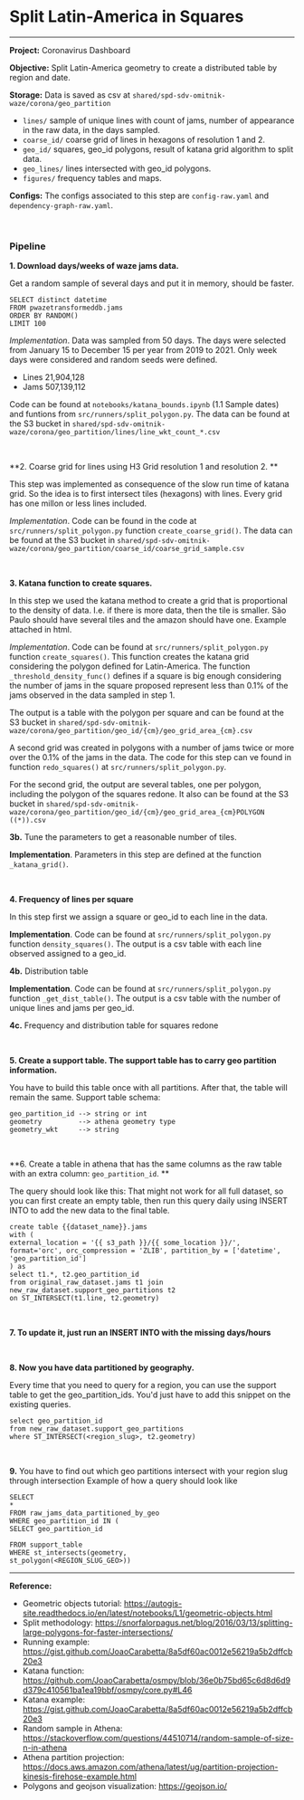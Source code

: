 
# Split Latin-America in Squares


---

**Project:** Coronavirus Dashboard

**Objective:** Split Latin-America geometry to create a distributed table by region and date.


**Storage:** Data is saved as csv  at `shared/spd-sdv-omitnik-waze/corona/geo_partition`

- `lines/` sample of unique lines with count of jams, number of appearance in the raw data, in the days sampled. 
- `coarse_id/` coarse grid of lines in hexagons of resolution 1 and 2. 
- `geo_id/` squares, geo_id polygons, result of katana grid algorithm to split data.
- `geo_lines/` lines intersected with geo_id polygons.
- `figures/` frequency tables and maps. 


**Configs:** The configs associated to this step are `config-raw.yaml` and `dependency-graph-raw.yaml`.


<br> 


### Pipeline


**1. Download days/weeks of waze jams data.**

Get a random sample of several days and put it in memory, should be faster.

```
SELECT distinct datetime
FROM pwazetransformeddb.jams
ORDER BY RANDOM()
LIMIT 100
```

*Implementation*. Data was sampled from 50 days. The days were selected from January 15 to December 15 per year from 2019 to 2021. Only week days were considered and random seeds were defined. 

- Lines 21,904,128
- Jams 507,139,112

Code can be found at `notebooks/katana_bounds.ipynb` (1.1  Sample dates) and funtions from `src/runners/split_polygon.py`. The data can be found at the S3 bucket in `shared/spd-sdv-omitnik-waze/corona/geo_partition/lines/line_wkt_count_*.csv`



<br> 



**2. Coarse grid for lines using H3 Grid resolution 1 and resolution 2. **

This step was implemented as consequence of the slow run time of katana grid. So the idea is to first intersect tiles (hexagons) with lines. Every grid has one millon or less lines included. 

*Implementation*. Code can be found in the code at `src/runners/split_polygon.py` function `create_coarse_grid()`. The data can be found at the S3 bucket in `shared/spd-sdv-omitnik-waze/corona/geo_partition/coarse_id/coarse_grid_sample.csv`


<br> 

**3. Katana function to create squares.**

In this step we used the katana method to create a grid that is proportional to the density of data. I.e. if there is more data, then the tile is smaller. São Paulo should have several tiles and the amazon should have one. Example attached in html.

*Implementation*. Code can be found at `src/runners/split_polygon.py` function `create_squares()`. This function creates the katana grid considering the polygon defined for Latin-America. The function `_threshold_density_func()` defines if a square is big enough considering the number of jams in the square proposed represent less than 0.1% of the jams observed in the data sampled in step 1. 

The output is a table with the polygon per square and can be found at the S3 bucket in `shared/spd-sdv-omitnik-waze/corona/geo_partition/geo_id/{cm}/geo_grid_area_{cm}.csv`

A second grid was created in polygons with a number of jams twice or more over the  0.1% of the jams in the data. The code for this step can ve found in function `redo_squares()` at `src/runners/split_polygon.py`. 

For the second grid, the output are several tables, one per polygon, including the polygon of the squares redone. It also can be found at the S3 bucket in `shared/spd-sdv-omitnik-waze/corona/geo_partition/geo_id/{cm}/geo_grid_area_{cm}POLYGON ((*)).csv`


**3b.** Tune the parameters to get a reasonable number of tiles. 

**Implementation**. Parameters in this step are defined at the function `_katana_grid()`. 

<br> 

**4. Frequency of lines per square**

In this step first we assign a square or geo_id to each line in the data.

**Implementation**. Code can be found at `src/runners/split_polygon.py` function `density_squares()`. The output is a csv table with each line observed assigned to a geo_id. 


**4b.** Distribution table

**Implementation**. Code can be found at `src/runners/split_polygon.py` function `_get_dist_table()`. The output is a csv table with the number of unique lines and jams per geo_id. 


**4c.** Frequency and distribution table for squares redone


<br> 

**5. Create a support table. The support table has to carry geo partition information.**

You have to build this table once with all partitions. After that, the table will remain the same. 
Support table schema:

```
geo_partition_id --> string or int
geometry         --> athena geometry type
geometry_wkt     --> string
```

<br> 

**6. Create a table in athena that has the same columns as the raw table with an extra column: `geo_partition_id`. **

The query should look like this:
That might not work for all full dataset, so you can first create an empty table, then run this query daily using INSERT INTO to add the new data to the final table.

```
create table {{dataset_name}}.jams
with (
external_location = '{{ s3_path }}/{{ some_location }}/',
format='orc', orc_compression = 'ZLIB', partition_by = ['datetime', 'geo_partition_id']
) as
select t1.*, t2.geo_partition_id
from original_raw_dataset.jams t1 join new_raw_dataset.support_geo_partitions t2
on ST_INTERSECT(t1.line, t2.geometry)
```

<br> 

**7. To update it, just run an INSERT INTO with the missing days/hours**

<br> 

**8. Now you have data partitioned by geography.**

Every time that you need to query for a region, you can use the support table to get the geo_partition_ids. You'd just have to add this snippet on the existing queries.

```
select geo_partition_id
from new_raw_dataset.support_geo_partitions
where ST_INTERSECT(<region_slug>, t2.geometry)
```

<br> 

**9.** You have to find out which geo partitions intersect with your region slug through intersection 
Example of how a query should look like

```
SELECT
*
FROM raw_jams_data_partitioned_by_geo
WHERE geo_partition_id IN (
SELECT geo_partition_id

FROM support_table
WHERE st_intersects(geometry,
st_polygon(<REGION_SLUG_GEO>))
```


----

**Reference:**

- Geometric objects tutorial: https://autogis-site.readthedocs.io/en/latest/notebooks/L1/geometric-objects.html
- Split methodology: https://snorfalorpagus.net/blog/2016/03/13/splitting-large-polygons-for-faster-intersections/
- Running example: https://gist.github.com/JoaoCarabetta/8a5df60ac0012e56219a5b2dffcb20e3
- Katana function: https://github.com/JoaoCarabetta/osmpy/blob/36e0b75bd65c6d8d6d9d379c410561ba1ea19bbf/osmpy/core.py#L46
- Katana example: https://gist.github.com/JoaoCarabetta/8a5df60ac0012e56219a5b2dffcb20e3
- Random sample in Athena: https://stackoverflow.com/questions/44510714/random-sample-of-size-n-in-athena
- Athena partition projection: https://docs.aws.amazon.com/athena/latest/ug/partition-projection-kinesis-firehose-example.html
- Polygons and geojson visualization: https://geojson.io/
